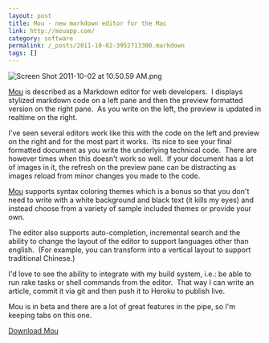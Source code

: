 ```yaml
---
layout: post
title: Mou - new markdown editor for the Mac
link: http://mouapp.com/
category: software
permalink: /_posts/2011-10-02-3952713300.markdown
tags: []
---
```


<p><img title="Screen Shot 2011-10-02 at 10.50.59 AM.png" src="http://f.cl.ly/items/3j2o2E0V2W1T0X0q1711/Screen%20Shot%202011-10-02%20at%2010.50.59%20AM.png" border="0" alt="Screen Shot 2011-10-02 at 10.50.59 AM.png" /></p>
<p><a href="http://mouapp.com/">Mou</a> is described as a Markdown editor for web developers.  I displays stylized markdown code on a left pane and then the preview formatted version on the right pane.  As you write on the left, the preview is updated in realtime on the right.</p>
<p>I've seen several editors work like this with the code on the left and preview on the right and for the most part it works.  Its nice to see your final formatted document as you write the underlying technical code.  There are however times when this doesn't work so well.  If your document has a lot of images in it, the refresh on the preview pane can be distracting as images reload from minor changes you made to the code.</p>
<p><a href="http://mouapp.com/">Mou</a> supports syntax coloring themes which is a bonus so that you don't need to write with a white background and black text (it kills my eyes) and instead choose from a variety of sample included themes or provide your own.</p>
<p>The editor also supports auto-completion, incremental search and the ability to change the layout of the editor to support languages other than english.  (For example, you can transform into a vertical layout to support traditional Chinese.)</p>
<p>I'd love to see the ability to integrate with my build system, i.e.: be able to run rake tasks or shell commands from the editor.  That way I can write an article, commit it via git and then push it to Heroku to publish live.</p>
<p>Mou is in beta and there are a lot of great features in the pipe, so I'm keeping tabs on this one.</p>
<p><a href="http://mouapp.com/">Download Mou</a></p>
